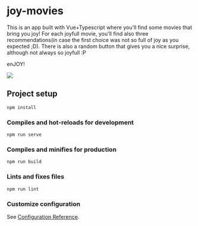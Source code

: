 # joy-movies

This is an app built with Vue+Typescript where you'll find some movies that bring you joy! For each joyfull movie, you'll find also three recommendations(in case the first choice was not so full of joy as you expected ;D). There is also a random button that gives you a nice surprise, although not always so joyfull :P

enJOY!

![](joy-movies.gif)


## Project setup
```
npm install
```

### Compiles and hot-reloads for development
```
npm run serve
```

### Compiles and minifies for production
```
npm run build
```

### Lints and fixes files
```
npm run lint
```

### Customize configuration
See [Configuration Reference](https://cli.vuejs.org/config/).
